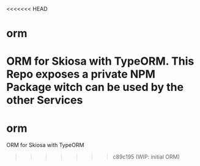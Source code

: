 <<<<<<< HEAD
# orm
ORM for Skiosa with TypeORM.
This Repo exposes a private NPM Package witch can be used by the other Services
=======
# orm
ORM for Skiosa with TypeORM
>>>>>>> c89c195 (WIP: initial ORM)
